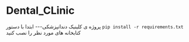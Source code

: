 # Dental_CLinic
پروژه ی کلینیک دندانپزشکی---
ابتدا با دستور `pip install -r requirements.txt` کتابخانه های مورد نظر را نصب کنید
